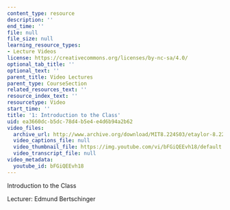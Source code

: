 ```yaml
---
content_type: resource
description: ''
end_time: ''
file: null
file_size: null
learning_resource_types:
- Lecture Videos
license: https://creativecommons.org/licenses/by-nc-sa/4.0/
optional_tab_title: ''
optional_text: ''
parent_title: Video Lectures
parent_type: CourseSection
related_resources_text: ''
resource_index_text: ''
resourcetype: Video
start_time: ''
title: '1: Introduction to the Class'
uid: ea3660dc-b5dc-78d4-b5e4-e4d6b94a2b62
video_files:
  archive_url: http://www.archive.org/download/MIT8.224S03/etaylor-8.224-sem-mit-9151-06feb2003-1430-220k.mp4
  video_captions_file: null
  video_thumbnail_file: https://img.youtube.com/vi/bFGiQEEvh18/default.jpg
  video_transcript_file: null
video_metadata:
  youtube_id: bFGiQEEvh18
---
```


Introduction to the Class

Lecturer: Edmund Bertschinger

